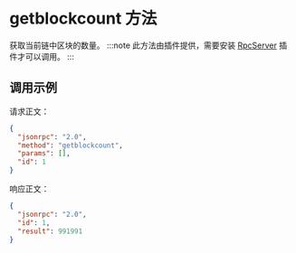 # getblockcount 方法

获取当前链中区块的数量。
:::note
此方法由插件提供，需要安装 [RpcServer](https://github.com/neo-project/neo-modules/releases) 插件才可以调用。
:::
## 调用示例

请求正文：

```json
{
  "jsonrpc": "2.0",
  "method": "getblockcount",
  "params": [],
  "id": 1
}
```

响应正文：

```json
{
  "jsonrpc": "2.0",
  "id": 1,
  "result": 991991
}
```


